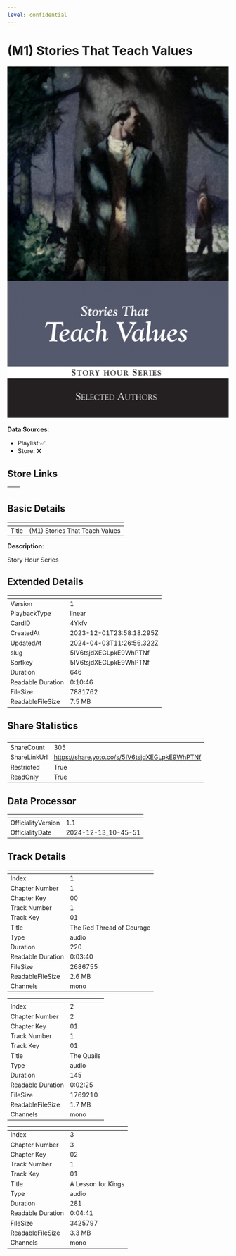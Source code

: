 ```yaml
---
level: confidential
---
```

# (M1) Stories That Teach Values

![card_[4Ykfv].png](../../img/cards/card_[4Ykfv].png)

**Data Sources**: 

- Playlist:✅
- Store: ❌


## Store Links

| <!-- --> | <!-- --> |
| - | - |


## Basic Details

| <!-- --> | <!-- --> |
| - | - |
| Title | (M1) Stories That Teach Values |

**Description**:

Story Hour Series


## Extended Details

| <!-- --> | <!-- --> |
| - | - |
| Version | 1 |
| PlaybackType | linear |
| CardID | 4Ykfv |
| CreatedAt | 2023-12-01T23:58:18.295Z |
| UpdatedAt | 2024-04-03T11:26:56.322Z |
| slug | 5IV6tsjdXEGLpkE9WhPTNf |
| Sortkey | 5IV6tsjdXEGLpkE9WhPTNf |
| Duration | 646 |
| Readable Duration | 0:10:46 |
| FileSize | 7881762 |
| ReadableFileSize | 7.5 MB |


## Share Statistics

| <!-- --> | <!-- --> |
| - | - |
| ShareCount | 305 |
| ShareLinkUrl | https://share.yoto.co/s/5IV6tsjdXEGLpkE9WhPTNf |
| Restricted | True |
| ReadOnly | True |


## Data Processor

| <!-- --> | <!-- --> |
| - | - |
| OfficialityVersion | 1.1
| OfficialityDate | 2024-12-13_10-45-51


## Track Details

| <!-- --> | <!-- --> |
| - | - |
| Index | 1 |
| Chapter Number | 1 |
| Chapter Key | 00 |
| Track Number | 1 |
| Track Key | 01 |
| Title |  The Red Thread of Courage |
| Type | audio |
| Duration | 220 |
| Readable Duration | 0:03:40 |
| FileSize | 2686755 |
| ReadableFileSize | 2.6 MB |
| Channels | mono |

| <!-- --> | <!-- --> |
| - | - |
| Index | 2 |
| Chapter Number | 2 |
| Chapter Key | 01 |
| Track Number | 1 |
| Track Key | 01 |
| Title | The Quails |
| Type | audio |
| Duration | 145 |
| Readable Duration | 0:02:25 |
| FileSize | 1769210 |
| ReadableFileSize | 1.7 MB |
| Channels | mono |

| <!-- --> | <!-- --> |
| - | - |
| Index | 3 |
| Chapter Number | 3 |
| Chapter Key | 02 |
| Track Number | 1 |
| Track Key | 01 |
| Title | A Lesson for Kings |
| Type | audio |
| Duration | 281 |
| Readable Duration | 0:04:41 |
| FileSize | 3425797 |
| ReadableFileSize | 3.3 MB |
| Channels | mono |

